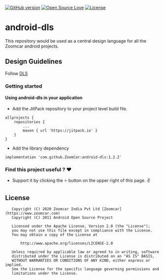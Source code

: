 [![GitHub version](https://badge.fury.io/gh/ZoomCar%2Fandroid-dls.svg)](https://badge.fury.io/gh/ZoomCar%2Fandroid-network-library)
[![Open Source Love](https://badges.frapsoft.com/os/v1/open-source.svg?v=102)](https://opensource.org/licenses/Apache-2.0)
[![License](https://img.shields.io/badge/license-Apache%202.0-blue.svg)](https://github.com/ZoomCar/android-dls/blob/master/LICENSE)

# android-dls
This repository would be used as a central design language for all the Zoomcar android projects.

## Design Guidelines
Follow [DLS](https://zoomuxd.gitbook.io)

### Getting started

#### Using android-dls in your application
* Add the JitPack repository to your project level build file.
```
allprojects {
	repositories {
		...
		maven { url 'https://jitpack.io' }
	}
}
```
* Add the library dependency
```
implementation 'com.github.ZoomCar:android-dls:1.2.2'
```

### Find this project useful ? :heart:

* Support it by clicking the :star: button on the upper right of this page. :v:

## License

```
   Copyright (C) 2020 Zoomcar India Pvt Ltd [Zoomcar](https://www.zoomcar.com)
   Copyright (C) 2011 Android Open Source Project

   Licensed under the Apache License, Version 2.0 (the "License");
   you may not use this file except in compliance with the License.
   You may obtain a copy of the License at

       http://www.apache.org/licenses/LICENSE-2.0

   Unless required by applicable law or agreed to in writing, software
   distributed under the License is distributed on an "AS IS" BASIS,
   WITHOUT WARRANTIES OR CONDITIONS OF ANY KIND, either express or implied.
   See the License for the specific language governing permissions and
   limitations under the License.
```

